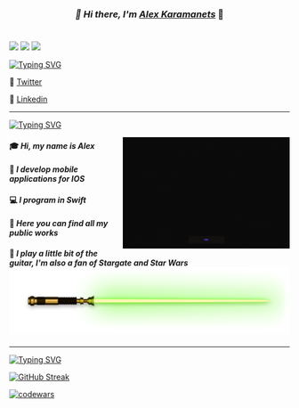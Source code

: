 
***<h3 align="center"> :tophat: Hi there, I'm <a href="https://github.com/karamanets" target="_blank">Alex Karamanets</a>***  :tophat:
# 

![](https://img.shields.io/cocoapods/p/ios?color=%239356A0&label=Swift&logo=Swift&logoColor=%239356A0&style=plastic)  ![](https://img.shields.io/cocoapods/p/ios?color=%239356A0&label=SwiftUi&logo=Swift&logoColor=%239356A0&style=plastic)  ![](https://img.shields.io/cocoapods/p/ios?color=%239356A0&label=UiKit&logo=UIkit&logoColor=%239356A0&style=plastic)



<a href="https://git.io/typing-svg"><img src="https://readme-typing-svg.demolab.com?font=Fira+Code&pause=1000&color=9356A0&width=435&lines=My+social+networks" alt="Typing SVG" /></a>


   :pushpin: [Twitter](...)
   
   :pushpin: [Linkedin](https://www.linkedin.com/in/alexander-karamanets-b002a725a/) 


____


<a href="https://git.io/typing-svg"><img src="https://readme-typing-svg.demolab.com?font=Fira+Code&pause=1000&color=9356A0&width=435&lines=A+little+bit+about+me" alt="Typing SVG" /></a>  <p><img align="right" src="https://github.com/karamanets/karamanets/blob/main/logo2.gif" width="300" height="200" /></p>
#### :mortar_board: ***Hi, my name is Alex*** 
#### :calling: ***I develop mobile applications for IOS*** 
#### :computer: ***I program in Swift***
#### :school_satchel: ***Here you can find all my public works*** 
#### :guitar: ***I play a little bit of the guitar, I'm also a fan of Stargate and Star Wars***  <img src="https://github.com/karamanets/karamanets/blob/main/logo3.png" width="530" height="120">

 
____
 
 
 
 
 
<a href="https://git.io/typing-svg"><img src="https://readme-typing-svg.demolab.com?font=Fira+Code&pause=1000&color=9356A0&width=435&lines=Just+try+it+simply" alt="Typing SVG" /></a>

[![GitHub Streak](https://github-readme-streak-stats.herokuapp.com?user=karamanets&theme=cobalt&border_radius=0&date_format=M%20j%5B%2C%20Y%5D&mode=weekly)](https://git.io/streak-stats)

[![codewars](https://www.codewars.com/users/Mr_Lucius/badges/large)](https://www.codewars.com/users/Mr_Lucius)  







<!--
**karamanets/karamanets** is a ✨ _special_ ✨ repository because its `README.md` (this file) appears on your GitHub profile.

Here are some ideas to get you started:

- 🔭 I’m currently working on ...
- 🌱 I’m currently learning ...
- 👯 I’m looking to collaborate on ...
- 🤔 I’m looking for help with ...
- 💬 Ask me about ...
- 📫 How to reach me: ...
- 😄 Pronouns: ...
- ⚡ Fun fact: ...
-->
